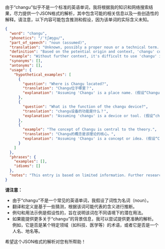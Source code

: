由于“changu”似乎不是一个标准的英语单词，我将根据我的知识和网络搜索结果，尽力提供一个JSON格式的解析，其中包含可能的相关信息以及一些创造性的解释。请注意，以下内容可能包含推测和假设，因为该单词的实际含义未知。

```json
{
  "word": "changu",
  "phonetics": "/ˈtʃæŋɡu/",
  "part_of_speech": "noun (assumed)",
  "translation": "Unknown, possibly a proper noun or a technical term. (未知的，可能是一个专有名词或技术术语)",
  "definition": "Based on the potential origin and context, 'changu' could refer to: 1. A location or place name. 2. A specific object or item. 3. A concept or idea within a particular field.  (根据潜在的来源和语境，“changu”可能指：1.一个地点或地名。2.一个特定的物体或物品。3.特定领域中的概念或想法)",
  "example": "Without further context, it's difficult to use 'changu' in a sentence. More information is needed. (在没有更多语境的情况下，很难在句子中使用“changu”。需要更多信息。)",
  "synonyms": [],
  "antonyms": [],
  "usage": {
    "hypothetical_examples": [
      {
        "question": "Where is Changu located?",
        "translation": "Changu位于哪里？",
        "explanation": "Assuming 'Changu' is a place name. (假设“Changu”是一个地名)"
      },
      {
        "question": "What is the function of the changu device?",
        "translation": "changu设备的功能是什么？",
        "explanation": "Assuming 'changu' is a device or tool. (假设“changu”是一种设备或工具)"
      },
      {
        "example": "The concept of Changu is central to the theory.",
        "translation": "Changu的概念是该理论的核心。",
        "explanation": "Assuming 'Changu' is a concept or idea. (假设“Changu”是一个概念或想法)"
      }
    ]
  },
  "phrases": {
    "examples": [],
    "idioms": []
  },
  "notes": "This entry is based on limited information. Further research or context is needed to provide a more accurate and comprehensive definition. (此条目基于有限的信息。需要进一步的研究或语境，以提供更准确和全面的定义。)"
}
```

**请注意：**

*   由于“changu”不是一个常见的英语单词，我假设了词性为名词（noun）。
*   翻译和定义是基于一些猜测，根据该词可能代表的含义进行推断。
*   例句和用法示例是假设性的，旨在说明该词在不同语境下的潜在用法。
*   如果能提供更多关于“changu”的背景信息，我可以尝试提供更准确的解析。例如，它是否是某个特定领域（如科技、医学等）的术语，或者它是否是一个人名、地名等。

希望这个JSON格式的解析对您有所帮助！
 